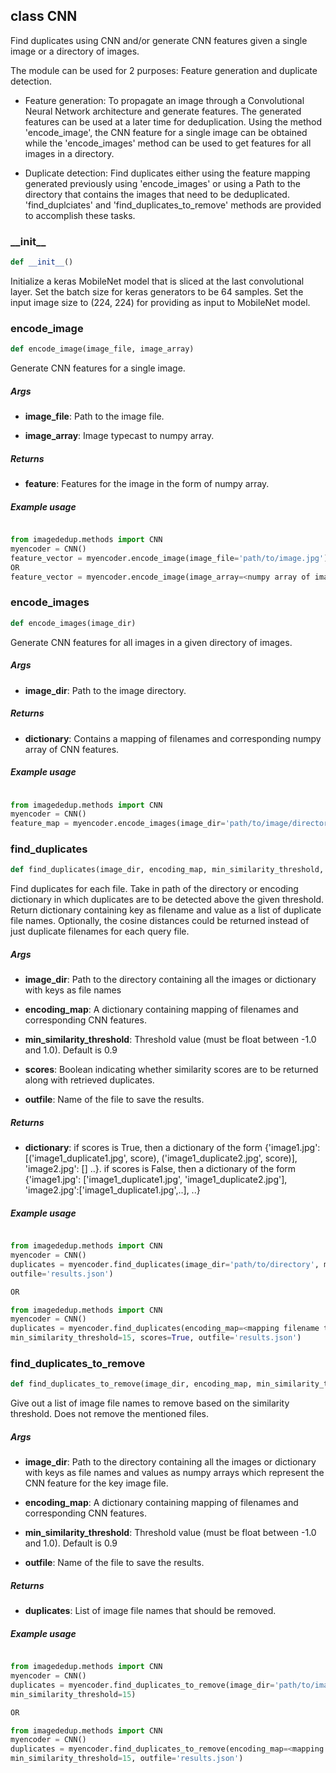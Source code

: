 ## class CNN
Find duplicates using CNN and/or generate CNN features given a single image or a directory of images.

The module can be used for 2 purposes: Feature generation and duplicate detection.

- Feature generation: To propagate an image through a Convolutional Neural Network architecture and generate features. The generated features can be used at a later time for deduplication. Using the method 'encode_image', the CNN feature for a single image can be obtained while the 'encode_images' method can be used to get features for all images in a directory.

- Duplicate detection: Find duplicates either using the feature mapping generated previously using 'encode_images' or using a Path to the directory that contains the images that need to be deduplicated. 'find_duplciates' and 'find_duplicates_to_remove' methods are provided to accomplish these tasks.
### \_\_init\_\_
```python
def __init__()
```
Initialize a keras MobileNet model that is sliced at the last convolutional layer. Set the batch size for keras generators to be 64 samples. Set the input image size to (224, 224) for providing as input to MobileNet model.



### encode\_image
```python
def encode_image(image_file, image_array)
```
Generate CNN features for a single image.


##### Args
* **image_file**: Path to the image file.

* **image_array**: Image typecast to numpy array.

##### Returns
* **feature**: Features for the image in the form of numpy array.

##### Example usage
```python

from imagededup.methods import CNN
myencoder = CNN()
feature_vector = myencoder.encode_image(image_file='path/to/image.jpg')
OR
feature_vector = myencoder.encode_image(image_array=<numpy array of image>)

```

### encode\_images
```python
def encode_images(image_dir)
```
Generate CNN features for all images in a given directory of images.


##### Args
* **image_dir**: Path to the image directory.

##### Returns
* **dictionary**: Contains a mapping of filenames and corresponding numpy array of CNN features.

##### Example usage
```python

from imagededup.methods import CNN
myencoder = CNN()
feature_map = myencoder.encode_images(image_dir='path/to/image/directory')

```

### find\_duplicates
```python
def find_duplicates(image_dir, encoding_map, min_similarity_threshold, scores, outfile)
```
Find duplicates for each file. Take in path of the directory or encoding dictionary in which duplicates are to be detected above the given threshold. Return dictionary containing key as filename and value as a list of duplicate file names. Optionally, the cosine distances could be returned instead of just duplicate filenames for each query file.


##### Args
* **image_dir**: Path to the directory containing all the images or dictionary with keys as file names

* **encoding_map**: A dictionary containing mapping of filenames and corresponding CNN features.

* **min_similarity_threshold**: Threshold value (must be float between -1.0 and 1.0). Default is 0.9

* **scores**: Boolean indicating whether similarity scores are to be returned along with retrieved duplicates.

* **outfile**: Name of the file to save the results.

##### Returns
* **dictionary**:  if scores is True, then a dictionary of the form {'image1.jpg': [('image1_duplicate1.jpg',
            score), ('image1_duplicate2.jpg', score)], 'image2.jpg': [] ..}. if scores is False, then a
            dictionary of the form {'image1.jpg': ['image1_duplicate1.jpg', 'image1_duplicate2.jpg'],
            'image2.jpg':['image1_duplicate1.jpg',..], ..}

##### Example usage
```python

from imagededup.methods import CNN
myencoder = CNN()
duplicates = myencoder.find_duplicates(image_dir='path/to/directory', min_similarity_threshold=15, scores=True,
outfile='results.json')

OR

from imagededup.methods import CNN
myencoder = CNN()
duplicates = myencoder.find_duplicates(encoding_map=<mapping filename to cnn features>,
min_similarity_threshold=15, scores=True, outfile='results.json')

```

### find\_duplicates\_to\_remove
```python
def find_duplicates_to_remove(image_dir, encoding_map, min_similarity_threshold, outfile)
```
Give out a list of image file names to remove based on the similarity threshold. Does not remove the mentioned files.


##### Args
* **image_dir**: Path to the directory containing all the images or dictionary with keys as file names
           and values as numpy arrays which represent the CNN feature for the key image file.

* **encoding_map**: A dictionary containing mapping of filenames and corresponding CNN features.

* **min_similarity_threshold**: Threshold value (must be float between -1.0 and 1.0). Default is 0.9

* **outfile**: Name of the file to save the results.

##### Returns
* **duplicates**: List of image file names that should be removed.

##### Example usage
```python

from imagededup.methods import CNN
myencoder = CNN()
duplicates = myencoder.find_duplicates_to_remove(image_dir='path/to/images/directory'),
min_similarity_threshold=15)

OR

from imagededup.methods import CNN
myencoder = CNN()
duplicates = myencoder.find_duplicates_to_remove(encoding_map=<mapping filename to cnn features>,
min_similarity_threshold=15, outfile='results.json')

```

